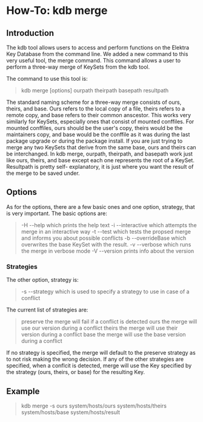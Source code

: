 # How-To: kdb merge #

## Introduction ##

The kdb tool allows users to access and perform functions on the Elektra Key Database from the command line. We added
a new command to this very useful tool, the merge command. This command allows a user to perform a three-way merge 
of KeySets from the kdb tool. 

The command to use this tool is:
>kdb merge [options] ourpath theirpath basepath resultpath

The standard naming scheme for a three-way merge consists of ours, theirs, and base. Ours refers to the local copy of a file, 
theirs refers to a remote copy, and base refers to their common anscestor. This works very similarly for KeySets, especially ones
that consist of mounted conffiles. For mounted conffiles, ours should be the user's copy, theirs would be the maintainers copy, 
and base would be the conffile as it was during the last package upgrade or during the package install. If you are just trying to
merge any two KeySets that derive from the same base, ours and theirs can be interchanged. In kdb merge, ourpath, theirpath,
and basepath work just like ours, theirs, and base except each one represents the root of a KeySet. Resultpath is pretty self-
explanatory, it is just where you want the result of the merge to be saved under. 

## Options ##

As for the options, there are a few basic ones and one option, strategy, that is very important. 
The basic options are:
>-H --help 							which prints the help text
>-i  --interactive 					which attempts the merge in an interactive way
>-t  --test							which tests the propsed merge and informs you about possible conflicts
>-b --overrideBase 				which overwrites the base KeySet with the result.
>-v --verbose						which runs the merge in verbose mode
>-V --version						prints info about the version

### Strategies ###

The other option, strategy is:
>-s --strategy <name>		which is used to specify a strategy to use in case of a conflict

The current list of strategies are:
>preserve							the merge will fail if a conflict is detected
>ours									the merge will use our version during a conflict
>theirs									the merge will use their version during a conflict
>base									the merge will use the base version during a conflict

If no strategy is specified, the merge will default to the preserve strategy as to not risk making the wrong decision. 
If any of the other strategies are specified, when a conflcit is detected, merge will use the Key specified by the
strategy (ours, theirs, or base) for the resulting Key. 

## Example ##

>kdb merge -s ours system/hosts/ours system/hosts/theirs system/hosts/base system/hosts/result